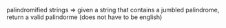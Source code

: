 palindromified strings
    => given a string that contains a jumbled palindrome, return a valid palindorme (does not have to be english)
